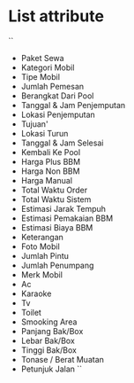 # List attribute 
``
* Paket Sewa
* Kategori Mobil
* Tipe Mobil
* Jumlah Pemesan
* Berangkat Dari Pool
* Tanggal & Jam Penjemputan
* Lokasi Penjemputan
* Tujuan'
* Lokasi Turun
* Tanggal & Jam Selesai
* Kembali Ke Pool
* Harga Plus BBM
* Harga Non BBM
* Harga Manual
* Total Waktu Order
* Total Waktu Sistem
* Estimasi Jarak Tempuh
* Estimasi Pemakaian BBM
* Estimasi Biaya BBM
* Keterangan
* Foto Mobil
* Jumlah Pintu
* Jumlah Penumpang
* Merk Mobil
* Ac
* Karaoke
* Tv
* Toilet
* Smooking Area
* Panjang Bak/Box
* Lebar Bak/Box
* Tinggi Bak/Box
* Tonase / Berat Muatan
* Petunjuk Jalan
``